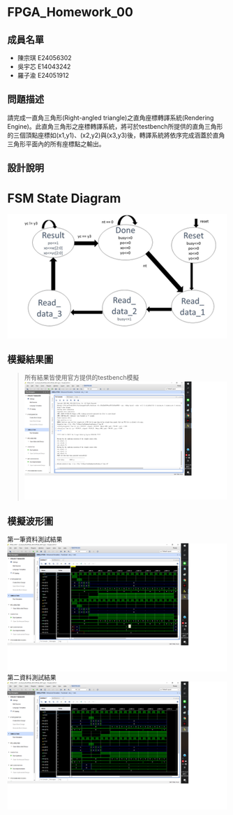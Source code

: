 # FPGA_Homework_00
## 成員名單
* 陳宗琪 E24056302
* 吳宇芯 E14043242
* 羅子渝 E24051912

## 問題描述
請完成一直角三角形(Right-angled triangle)之直角座標轉譯系統(Rendering Engine)。此直角三角形之座標轉譯系統，將可於testbench所提供的直角三角形的三個頂點座標如(x1,y1)、(x2,y2)與(x3,y3)後，轉譯系統將依序完成涵蓋於直角三角形平面內的所有座標點之輸出。

## 設計說明
# FSM State Diagram
![Alt text](https://github.com/Dozis/2019_FPGA_Design_Group6/blob/master/Lab00/image/%E6%8A%95%E5%BD%B1%E7%89%871.JPG?raw=true)

## 模擬結果圖
>所有結果皆使用官方提供的testbench模擬
![Alt text](https://github.com/Dozis/2019_FPGA_Design_Group6/blob/master/Lab00/image/%E8%B3%87%E6%96%99%E6%B8%AC%E8%A9%A6%E9%80%9A%E9%81%8E%E5%9C%96.png?raw=true)
## 模擬波形圖
第一筆資料測試結果
![Alt text](https://github.com/Dozis/2019_FPGA_Design_Group6/blob/master/Lab00/image/%E7%AC%AC%E4%B8%80%E7%AD%86%E8%B3%87%E6%96%99%E6%B8%AC%E8%A9%A6.png?raw=true)
第二資料測試結果
![Alt text](https://github.com/Dozis/2019_FPGA_Design_Group6/blob/master/Lab00/image/%E7%AC%AC%E4%BA%8C%E7%AD%86%E8%B3%87%E6%96%99%E6%B8%AC%E8%A9%A6.png?raw=true)
